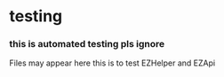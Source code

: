 # testing
### this is automated testing pls ignore
Files may appear here this is to test EZHelper and EZApi

